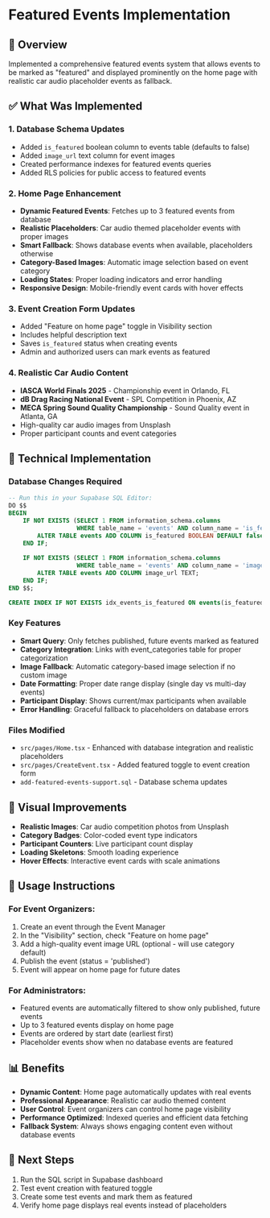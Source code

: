 # Featured Events Implementation

## 🎯 **Overview**
Implemented a comprehensive featured events system that allows events to be marked as "featured" and displayed prominently on the home page with realistic car audio placeholder events as fallback.

## ✅ **What Was Implemented**

### **1. Database Schema Updates**
- Added `is_featured` boolean column to events table (defaults to false)
- Added `image_url` text column for event images
- Created performance indexes for featured events queries
- Added RLS policies for public access to featured events

### **2. Home Page Enhancement**
- **Dynamic Featured Events**: Fetches up to 3 featured events from database
- **Realistic Placeholders**: Car audio themed placeholder events with proper images
- **Smart Fallback**: Shows database events when available, placeholders otherwise
- **Category-Based Images**: Automatic image selection based on event category
- **Loading States**: Proper loading indicators and error handling
- **Responsive Design**: Mobile-friendly event cards with hover effects

### **3. Event Creation Form Updates**
- Added "Feature on home page" toggle in Visibility section
- Includes helpful description text
- Saves `is_featured` status when creating events
- Admin and authorized users can mark events as featured

### **4. Realistic Car Audio Content**
- **IASCA World Finals 2025** - Championship event in Orlando, FL
- **dB Drag Racing National Event** - SPL Competition in Phoenix, AZ  
- **MECA Spring Sound Quality Championship** - Sound Quality event in Atlanta, GA
- High-quality car audio images from Unsplash
- Proper participant counts and event categories

## 🔧 **Technical Implementation**

### **Database Changes Required**
```sql
-- Run this in your Supabase SQL Editor:
DO $$
BEGIN
    IF NOT EXISTS (SELECT 1 FROM information_schema.columns 
                   WHERE table_name = 'events' AND column_name = 'is_featured') THEN
        ALTER TABLE events ADD COLUMN is_featured BOOLEAN DEFAULT false;
    END IF;
    
    IF NOT EXISTS (SELECT 1 FROM information_schema.columns 
                   WHERE table_name = 'events' AND column_name = 'image_url') THEN
        ALTER TABLE events ADD COLUMN image_url TEXT;
    END IF;
END $$;

CREATE INDEX IF NOT EXISTS idx_events_is_featured ON events(is_featured) WHERE is_featured = true;
```

### **Key Features**
- **Smart Query**: Only fetches published, future events marked as featured
- **Category Integration**: Links with event_categories table for proper categorization
- **Image Fallback**: Automatic category-based image selection if no custom image
- **Date Formatting**: Proper date range display (single day vs multi-day events)
- **Participant Display**: Shows current/max participants when available
- **Error Handling**: Graceful fallback to placeholders on database errors

### **Files Modified**
- `src/pages/Home.tsx` - Enhanced with database integration and realistic placeholders
- `src/pages/CreateEvent.tsx` - Added featured toggle to event creation form
- `add-featured-events-support.sql` - Database schema updates

## 🎨 **Visual Improvements**
- **Realistic Images**: Car audio competition photos from Unsplash
- **Category Badges**: Color-coded event type indicators
- **Participant Counters**: Live participant count display
- **Loading Skeletons**: Smooth loading experience
- **Hover Effects**: Interactive event cards with scale animations

## 🚀 **Usage Instructions**

### **For Event Organizers:**
1. Create an event through the Event Manager
2. In the "Visibility" section, check "Feature on home page"
3. Add a high-quality event image URL (optional - will use category default)
4. Publish the event (status = 'published')
5. Event will appear on home page for future dates

### **For Administrators:**
- Featured events are automatically filtered to show only published, future events
- Up to 3 featured events display on home page
- Events are ordered by start date (earliest first)
- Placeholder events show when no database events are featured

## 📊 **Benefits**
- **Dynamic Content**: Home page automatically updates with real events
- **Professional Appearance**: Realistic car audio themed content
- **User Control**: Event organizers can control home page visibility
- **Performance Optimized**: Indexed queries and efficient data fetching
- **Fallback System**: Always shows engaging content even without database events

## 🔄 **Next Steps**
1. Run the SQL script in Supabase dashboard
2. Test event creation with featured toggle
3. Create some test events and mark them as featured
4. Verify home page displays real events instead of placeholders 